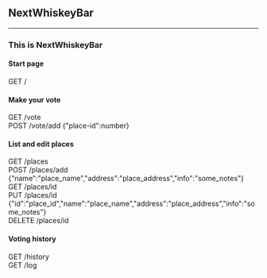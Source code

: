 ## NextWhiskeyBar
-------------
### This is NextWhiskeyBar

#### Start page
GET /  

#### Make your vote
GET /vote  
POST /vote/add {"place-id":number}  

#### List and edit places
GET /places  
POST /places/add {"name":"place_name","address":"place_address","info":"some_notes"}  
GET /places/id  
PUT /places/id {"id":"place_id","name":"place_name","address":"place_address","info":"some_notes"}  
DELETE /places/id  

#### Voting history
GET /history  
GET /log  
